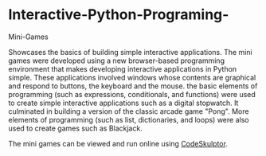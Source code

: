 # Interactive-Python-Programing-

Mini-Games 

Showcases the basics of building simple interactive applications. The mini games were developed using a new browser-based programming environment that makes developing interactive applications in Python simple. These applications involved windows whose contents are graphical and respond to buttons, the keyboard and the mouse. the basic elements of programming (such as expressions, conditionals, and functions) were used to create simple interactive applications such as a digital stopwatch. It culminated in building a version of the classic arcade game "Pong". More elements of programming (such as list, dictionaries, and loops) were also used to create games such as Blackjack.

The mini games can be viewed and run online using [CodeSkulptor](http://www.codeskulptor.org/).

